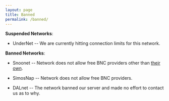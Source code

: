 ```yaml
---
layout: page
title: Banned
permalink: /banned/
---
```

**Suspended Networks**:

* UnderNet -- We are currently hitting connection limits for this network.

**Banned Networks**:

* Snoonet -- Network does not allow free BNC providers other than [their own](https://snoonet.org/bnc).

* SimosNap -- Network does not allow free BNC providers.

* DALnet -- The network banned our server and made no effort to contact us as to why.
